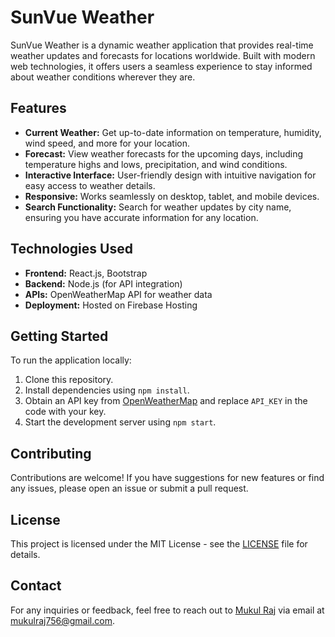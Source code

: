 # SunVue Weather

SunVue Weather is a dynamic weather application that provides real-time weather updates and forecasts for locations worldwide. Built with modern web technologies, it offers users a seamless experience to stay informed about weather conditions wherever they are.

## Features

- **Current Weather:** Get up-to-date information on temperature, humidity, wind speed, and more for your location.
- **Forecast:** View weather forecasts for the upcoming days, including temperature highs and lows, precipitation, and wind conditions.
- **Interactive Interface:** User-friendly design with intuitive navigation for easy access to weather details.
- **Responsive:** Works seamlessly on desktop, tablet, and mobile devices.
- **Search Functionality:** Search for weather updates by city name, ensuring you have accurate information for any location.

## Technologies Used

- **Frontend:** React.js, Bootstrap
- **Backend:** Node.js (for API integration)
- **APIs:** OpenWeatherMap API for weather data
- **Deployment:** Hosted on Firebase Hosting

## Getting Started

To run the application locally:

1. Clone this repository.
2. Install dependencies using `npm install`.
3. Obtain an API key from [OpenWeatherMap](https://openweathermap.org/) and replace `API_KEY` in the code with your key.
4. Start the development server using `npm start`.

## Contributing

Contributions are welcome! If you have suggestions for new features or find any issues, please open an issue or submit a pull request.

## License

This project is licensed under the MIT License - see the [LICENSE](LICENSE) file for details.

## Contact

For any inquiries or feedback, feel free to reach out to [Mukul Raj](https://www.linkedin.com/in/mukul-raj-58968b239/) via email at [mukulraj756@gmail.com](mailto:mukulraj756@gmail.com).
